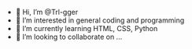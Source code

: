 - 👋 Hi, I’m @Trl-gger
- 👀 I’m interested in general coding and programming 
- 🌱 I’m currently learning HTML, CSS, Python
- 💞️ I’m looking to collaborate on ...

